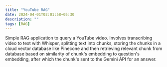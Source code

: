 ```yaml
---
title: "YouTube RAG"
date: 2024-04-01T02:01:58+05:30
description: ""
tags: [RAG]
---
```


Simple RAG application to query a YouTube video. Involves transcribing video to text with Whisper, splitting text into chunks, storing the chunks in a cloud vector database like Pinecone and then retrieving relevant chunk from database based on similarity of chunk's embedding to question's embedding, after which the chunk's sent to the Gemini API for an answer. 